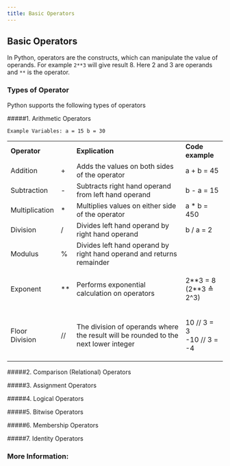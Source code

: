 ```yaml
---
title: Basic Operators
---
```


## Basic Operators

In Python, operators are the constructs, which can manipulate the value of operands. For example `2**3` will give result 8. Here 2 and 3 are operands and `**` is the operator.

### Types of Operator
Python supports the following types of operators

#####1. Arithmetic Operators
	
	Example Variables: a = 15 b = 30
	
<table>
	<tbody>
		<tr>
			<td style="font-weight:bold">Operator</td>
			<td></td>
			<td style="font-weight:bold">Explication</td>
			<td style="font-weight:bold">Code example</td>
		</tr>
		<tr>
			<td>Addition</td>
			<td>+</td>
			<td>Adds the values on both sides of the operator</td>
			<td>a + b = 45</td>
		</tr>
		<tr>
			<td>Subtraction</td>
			<td>-</td>
			<td>Subtracts right hand operand from left hand operand</td>
			<td>b - a = 15</td>
		</tr>
		<tr>
			<td>Multiplication</td>
			<td>*</td>
			<td>Multiplies values on either side of the operator</td>
			<td>a * b = 450</td>
		</tr>
		<tr>
			<td>Division</td>
			<td>/</td>
			<td>Divides left hand operand by right hand operand</td>
			<td>b / a = 2</td>
		</tr>
		<tr>
			<td>Modulus</td>
			<td>%</td>
			<td>Divides left hand operand by right hand operand and returns remainder</td>
			<td>&nbsp;</td>
		</tr>
		<tr>
			<td>Exponent</td>
			<td>**</td>
			<td>Performs exponential calculation on operators</td>
			<td><p>2**3 = 8 <br>(2**3 &#8793 2^3)</td>
		</tr>
		<tr>
			<td>Floor Division</td>
			<td>//</td>
			<td>The division of operands where the result will be rounded to the next lower integer</td>
			<td><p>10 // 3 = 3<br>-10 // 3 = -4</p></td>
		</tr>
	</tbody>
</table>

#####2. Comparison (Relational) Operators

#####3. Assignment Operators

#####4. Logical Operators

#####5. Bitwise Operators

#####6. Membership Operators

#####7. Identity Operators


### More Information:
<!-- Please add any articles you think might be helpful to read before writing the article -->
